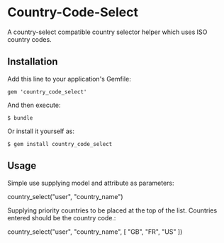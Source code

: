 # Country-Code-Select

A country-select compatible country selector helper which uses ISO country codes.

## Installation

Add this line to your application's Gemfile:

    gem 'country_code_select'

And then execute:

    $ bundle

Or install it yourself as:

    $ gem install country_code_select

## Usage

Simple use supplying model and attribute as parameters:

country_select("user", "country_name")

Supplying priority countries to be placed at the top of the list. Countries entered should be the country code.:

country_select("user", "country_name", [ "GB", "FR", "US" ])

